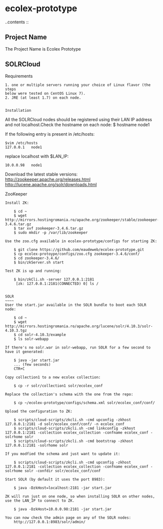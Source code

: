 ecolex-prototype
================

..contents ::

Project Name
------------
The Project Name is Ecolex Prototype

SOLRCloud
---------

Requirements
~~~~~~~~~~~~
1. one or multiple servers running your choice of Linux flavor (the steps
below were tested on CentOS Linux 7).
2. JRE (at least 1.7) on each node.


Installation
~~~~~~~~~~~~
All the SOLRCloud nodes should be registered using their LAN IP address and not
localhost.Check the hostname on each node:
	$ hostname
	node1

If the following entry is present in /etc/hosts:

	$vim /etc/hosts
	127.0.0.1	node1

replace localhost with $LAN_IP:
	
	10.0.0.98	node1

Download the latest stable versions:
http://zookeeper.apache.org/releases.html
http://lucene.apache.org/solr/downloads.html


ZooKeeper
~~~~~~~~~
Install ZK:

	$ cd ~
	$ wget http://mirrors.hostingromania.ro/apache.org/zookeeper/stable/zookeeper-3.4.6.tar.gz
	$ tar xvf zookeeper-3.4.6.tar.gz
	$ sudo mkdir -p /var/lib/zookeeper

Use the zoo.cfg available in ecolex-prototype/configs for starting ZK:

	$ git clone https://github.com/eaudeweb/ecolex-prototype.git
	$ cp ecolex-protoype/configs/zoo.cfg zookeeper-3.4.6/conf/
	$ cd zookeeper-3.4.6/
	$ bin/zkServer.sh start
		
Test ZK is up and running:
	
	$ bin/zkCli.sh -server 127.0.0.1:2181
	 [zk: 127.0.0.1:2181(CONNECTED) 0] ls /


SOLR
~~~~
User the start.jar available in the SOLR bundle to boot each SOLR node:
	
	$ cd ~
	$ wget http://mirrors.hostingromania.ro/apache.org/lucene/solr/4.10.3/solr-4.10.3.tgz
	$ cd solr-4.10.3/example
	$ ls solr-webapp

If there's no solr.war in solr-webapp, run SOLR for a few second to have it generated:

	$ java -jar start.jar
	... (few seconds)
	CTR+C

Copy collection1 to a new ecolex collection:

	$ cp -r solr/collection1 solr/ecolex_conf
	
Replace the collection's schema with the one from the repo:

	$ cp ~/ecolex-prototype/configs/schema.xml solr/ecolex_conf/conf/

Upload the configuration to ZK:

	$ scripts/cloud-scripts/zkcli.sh -cmd upconfig -zkhost 127.0.0.1:2181 -d solr/ecolex_conf/conf/ -n ecolex_conf
	$ scripts/cloud-scripts/zkcli.sh -cmd linkconfig -zkhost 127.0.0.1:2181 -collection ecolex_collection -confname ecolex_conf -solrhome solr
	$ scripts/cloud-scripts/zkcli.sh -cmd bootstrap -zkhost 127.0.0.1:2181 -solrhome solr

If you modfied the schema and just want to update it:
	
	$ scripts/cloud-scripts/zkcli.sh -cmd upconfig -zkhost 127.0.0.1:2181 -collection ecolex_collection -confname ecolex_conf -solrhome solr -confdir solr/ecolex_conf/conf

Start SOLR (by default it uses the port 8983):

	$ java -DzkHost=localhost:2181 -jar start.jar

ZK will run just on one node, so when installing SOLR on other nodes, use the LAN_IP to connect to ZK.

	$ java -DzkHost=10.0.0.98:2181 -jar start.jar

You can now check the admin page on any of the SOLR nodes:
	http://127.0.0.1:8983/solr/admin/
